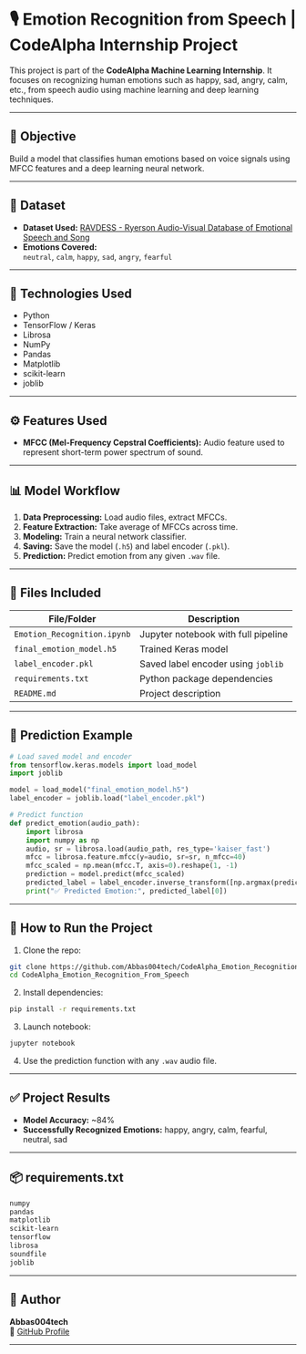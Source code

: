 # 🎙️ Emotion Recognition from Speech | CodeAlpha Internship Project

This project is part of the **CodeAlpha Machine Learning Internship**. It focuses on recognizing human emotions such as happy, sad, angry, calm, etc., from speech audio using machine learning and deep learning techniques.

---

## 🎯 Objective

Build a model that classifies human emotions based on voice signals using MFCC features and a deep learning neural network.

---

## 📁 Dataset

- **Dataset Used:** [RAVDESS - Ryerson Audio-Visual Database of Emotional Speech and Song](https://zenodo.org/record/1188976)
- **Emotions Covered:**  
  `neutral`, `calm`, `happy`, `sad`, `angry`, `fearful`

---

## 🧠 Technologies Used

- Python
- TensorFlow / Keras
- Librosa
- NumPy
- Pandas
- Matplotlib
- scikit-learn
- joblib

---

## ⚙️ Features Used

- **MFCC (Mel-Frequency Cepstral Coefficients):** Audio feature used to represent short-term power spectrum of sound.

---

## 📊 Model Workflow

1. **Data Preprocessing:** Load audio files, extract MFCCs.
2. **Feature Extraction:** Take average of MFCCs across time.
3. **Modeling:** Train a neural network classifier.
4. **Saving:** Save the model (`.h5`) and label encoder (`.pkl`).
5. **Prediction:** Predict emotion from any given `.wav` file.

---

## 📁 Files Included

| File/Folder               | Description                                 |
|--------------------------|---------------------------------------------|
| `Emotion_Recognition.ipynb` | Jupyter notebook with full pipeline         |
| `final_emotion_model.h5` | Trained Keras model                         |
| `label_encoder.pkl`      | Saved label encoder using `joblib`          |
| `requirements.txt`       | Python package dependencies                 |
| `README.md`              | Project description                         |

---

## 🔮 Prediction Example

```python
# Load saved model and encoder
from tensorflow.keras.models import load_model
import joblib

model = load_model("final_emotion_model.h5")
label_encoder = joblib.load("label_encoder.pkl")

# Predict function
def predict_emotion(audio_path):
    import librosa
    import numpy as np
    audio, sr = librosa.load(audio_path, res_type='kaiser_fast')
    mfcc = librosa.feature.mfcc(y=audio, sr=sr, n_mfcc=40)
    mfcc_scaled = np.mean(mfcc.T, axis=0).reshape(1, -1)
    prediction = model.predict(mfcc_scaled)
    predicted_label = label_encoder.inverse_transform([np.argmax(prediction)])
    print("✅ Predicted Emotion:", predicted_label[0])
```

---

## 🚀 How to Run the Project

1. Clone the repo:
```bash
git clone https://github.com/Abbas004tech/CodeAlpha_Emotion_Recognition_From_Speech.git
cd CodeAlpha_Emotion_Recognition_From_Speech
```

2. Install dependencies:
```bash
pip install -r requirements.txt
```

3. Launch notebook:
```bash
jupyter notebook
```

4. Use the prediction function with any `.wav` audio file.

---

## ✅ Project Results

- **Model Accuracy:** ~84%
- **Successfully Recognized Emotions:** happy, angry, calm, fearful, neutral, sad

---

## 📦 requirements.txt

```txt
numpy
pandas
matplotlib
scikit-learn
tensorflow
librosa
soundfile
joblib
```

---

## 👤 Author

**Abbas004tech**  
🔗 [GitHub Profile](https://github.com/Abbas004tech)

---

